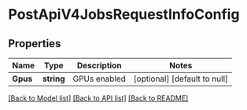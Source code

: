 # PostApiV4JobsRequestInfoConfig

## Properties
Name | Type | Description | Notes
------------ | ------------- | ------------- | -------------
**Gpus** | **string** | GPUs enabled | [optional] [default to null]

[[Back to Model list]](../README.md#documentation-for-models) [[Back to API list]](../README.md#documentation-for-api-endpoints) [[Back to README]](../README.md)


